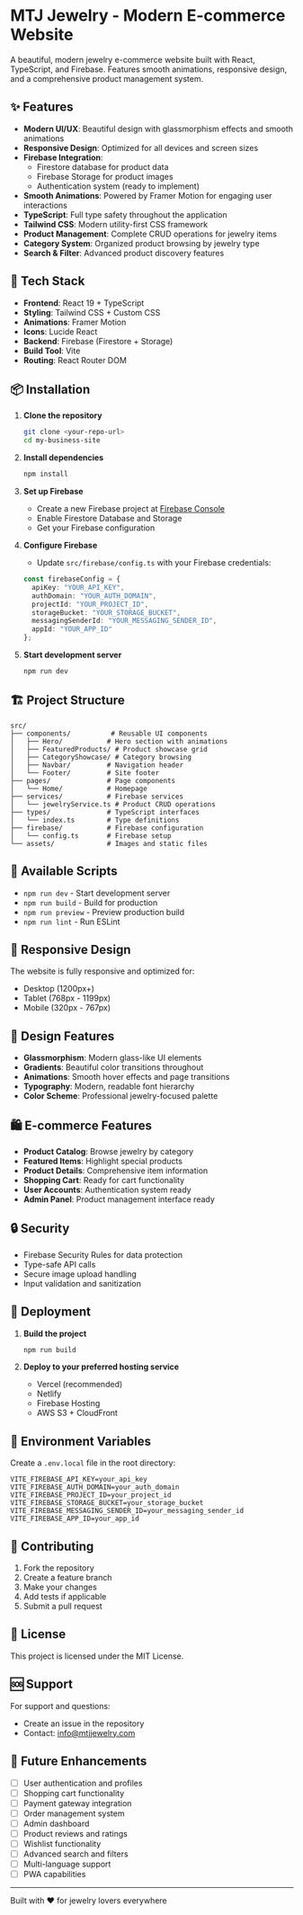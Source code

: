 # MTJ Jewelry - Modern E-commerce Website

A beautiful, modern jewelry e-commerce website built with React, TypeScript, and Firebase. Features smooth animations, responsive design, and a comprehensive product management system.

## ✨ Features

- **Modern UI/UX**: Beautiful design with glassmorphism effects and smooth animations
- **Responsive Design**: Optimized for all devices and screen sizes
- **Firebase Integration**: 
  - Firestore database for product data
  - Firebase Storage for product images
  - Authentication system (ready to implement)
- **Smooth Animations**: Powered by Framer Motion for engaging user interactions
- **TypeScript**: Full type safety throughout the application
- **Tailwind CSS**: Modern utility-first CSS framework
- **Product Management**: Complete CRUD operations for jewelry items
- **Category System**: Organized product browsing by jewelry type
- **Search & Filter**: Advanced product discovery features

## 🚀 Tech Stack

- **Frontend**: React 19 + TypeScript
- **Styling**: Tailwind CSS + Custom CSS
- **Animations**: Framer Motion
- **Icons**: Lucide React
- **Backend**: Firebase (Firestore + Storage)
- **Build Tool**: Vite
- **Routing**: React Router DOM

## 📦 Installation

1. **Clone the repository**
   ```bash
   git clone <your-repo-url>
   cd my-business-site
   ```

2. **Install dependencies**
   ```bash
   npm install
   ```

3. **Set up Firebase**
   - Create a new Firebase project at [Firebase Console](https://console.firebase.google.com/)
   - Enable Firestore Database and Storage
   - Get your Firebase configuration

4. **Configure Firebase**
   - Update `src/firebase/config.ts` with your Firebase credentials:
   ```typescript
   const firebaseConfig = {
     apiKey: "YOUR_API_KEY",
     authDomain: "YOUR_AUTH_DOMAIN",
     projectId: "YOUR_PROJECT_ID",
     storageBucket: "YOUR_STORAGE_BUCKET",
     messagingSenderId: "YOUR_MESSAGING_SENDER_ID",
     appId: "YOUR_APP_ID"
   };
   ```

5. **Start development server**
   ```bash
   npm run dev
   ```

## 🏗️ Project Structure

```
src/
├── components/          # Reusable UI components
│   ├── Hero/           # Hero section with animations
│   ├── FeaturedProducts/ # Product showcase grid
│   ├── CategoryShowcase/ # Category browsing
│   ├── Navbar/         # Navigation header
│   └── Footer/         # Site footer
├── pages/              # Page components
│   └── Home/           # Homepage
├── services/           # Firebase services
│   └── jewelryService.ts # Product CRUD operations
├── types/              # TypeScript interfaces
│   └── index.ts        # Type definitions
├── firebase/           # Firebase configuration
│   └── config.ts       # Firebase setup
└── assets/             # Images and static files
```

## 🔧 Available Scripts

- `npm run dev` - Start development server
- `npm run build` - Build for production
- `npm run preview` - Preview production build
- `npm run lint` - Run ESLint

## 📱 Responsive Design

The website is fully responsive and optimized for:
- Desktop (1200px+)
- Tablet (768px - 1199px)
- Mobile (320px - 767px)

## 🎨 Design Features

- **Glassmorphism**: Modern glass-like UI elements
- **Gradients**: Beautiful color transitions throughout
- **Animations**: Smooth hover effects and page transitions
- **Typography**: Modern, readable font hierarchy
- **Color Scheme**: Professional jewelry-focused palette

## 🛍️ E-commerce Features

- **Product Catalog**: Browse jewelry by category
- **Featured Items**: Highlight special products
- **Product Details**: Comprehensive item information
- **Shopping Cart**: Ready for cart functionality
- **User Accounts**: Authentication system ready
- **Admin Panel**: Product management interface ready

## 🔒 Security

- Firebase Security Rules for data protection
- Type-safe API calls
- Secure image upload handling
- Input validation and sanitization

## 🚀 Deployment

1. **Build the project**
   ```bash
   npm run build
   ```

2. **Deploy to your preferred hosting service**
   - Vercel (recommended)
   - Netlify
   - Firebase Hosting
   - AWS S3 + CloudFront

## 📝 Environment Variables

Create a `.env.local` file in the root directory:
```env
VITE_FIREBASE_API_KEY=your_api_key
VITE_FIREBASE_AUTH_DOMAIN=your_auth_domain
VITE_FIREBASE_PROJECT_ID=your_project_id
VITE_FIREBASE_STORAGE_BUCKET=your_storage_bucket
VITE_FIREBASE_MESSAGING_SENDER_ID=your_messaging_sender_id
VITE_FIREBASE_APP_ID=your_app_id
```

## 🤝 Contributing

1. Fork the repository
2. Create a feature branch
3. Make your changes
4. Add tests if applicable
5. Submit a pull request

## 📄 License

This project is licensed under the MIT License.

## 🆘 Support

For support and questions:
- Create an issue in the repository
- Contact: info@mtjjewelry.com

## 🔮 Future Enhancements

- [ ] User authentication and profiles
- [ ] Shopping cart functionality
- [ ] Payment gateway integration
- [ ] Order management system
- [ ] Admin dashboard
- [ ] Product reviews and ratings
- [ ] Wishlist functionality
- [ ] Advanced search and filters
- [ ] Multi-language support
- [ ] PWA capabilities

---

Built with ❤️ for jewelry lovers everywhere

